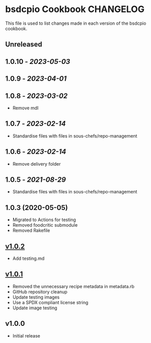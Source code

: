 # bsdcpio Cookbook CHANGELOG

This file is used to list changes made in each version of the bsdcpio cookbook.

## Unreleased

## 1.0.10 - *2023-05-03*

## 1.0.9 - *2023-04-01*

## 1.0.8 - *2023-03-02*

- Remove mdl

## 1.0.7 - *2023-02-14*

- Standardise files with files in sous-chefs/repo-management

## 1.0.6 - *2023-02-14*

- Remove delivery folder

## 1.0.5 - *2021-08-29*

- Standardise files with files in sous-chefs/repo-management

## 1.0.3 (2020-05-05)

- Migrated to Actions for testing
- Removed foodcritic submodule
- Removed Rakefile

## [v1.0.2](2019-10-25)

- Add testing.md

## [v1.0.1](2019-10-25)

- Removed the unnecessary recipe metadata in metadata.rb
- GitHub repository cleanup
- Update testing images
- Use a SPDX compliant license string
- Update image testing

## v1.0.0

- Initial release
